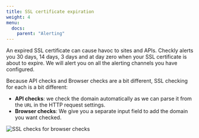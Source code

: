 ```yaml
---
title: SSL certificate expiration
weight: 4
menu:
  docs:
    parent: "Alerting"
---
```


An expired SSL certificate can cause havoc to sites and APIs. Checkly alerts you 30 days, 14 days, 3 days and at day zero when
your SSL certificate is about to expire. We will alert you on all the alerting channels you have configured.

Because API checks and Browser checks are a bit different, SSL checking for each is a bit different:

- **API checks**: we check the domain automatically as we can parse it from the `URL` in the HTTP request settings.
- **Browser checks**: We give you a separate input field to add the domain you want checked.

![SSL checks for browser checks](/docs/images/alerting/browser_ssl_check.png)
